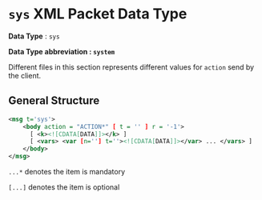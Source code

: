`sys` XML Packet Data Type
==========================

__Data Type__              : `sys`

__Data Type abbreviation : `system`__

Different files in this section represents different values for `action` send by the client.

## General Structure

```xml
<msg t='sys'>
    <body action = "ACTION*" [ t = '' ] r = '-1'> 
      [ <k><![CDATA[DATA]]></k> ]
      [ <vars> <var [n=''] t=''><![CDATA[DATA]]></var> ... </vars> ]
	</body>
</msg>
```

`...*` denotes the item is mandatory

`[...]` denotes the item is optional
